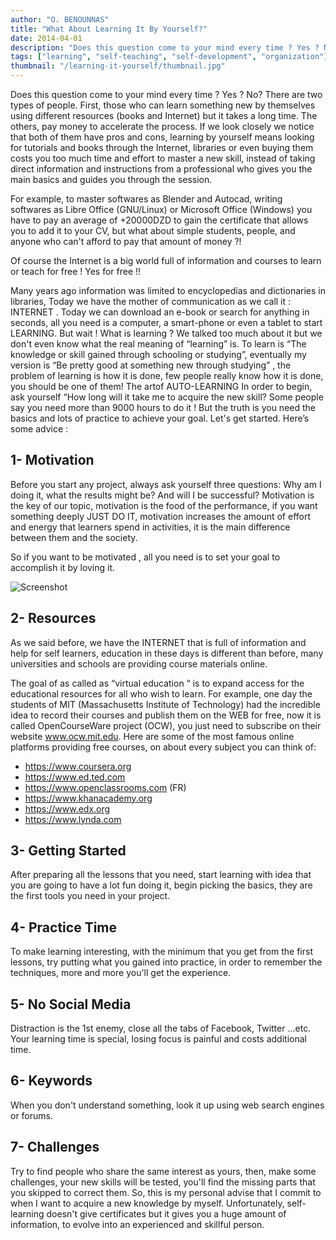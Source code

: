 ```yaml
---
author: "O. BENOUNNAS"
title: "What About Learning It By Yourself?"
date: 2014-04-01
description: "Does this question come to your mind every time ? Yes ? No? There are two types of people. First, those who can learn something new by themselves using different resources (books and Internet) but it takes a long time. The others, pay money to accelerate the process."
tags: ["learning", "self-teaching", "self-development", "organization"]
thumbnail: "/learning-it-yourself/thumbnail.jpg"
---
```


Does this question come to your mind every time ? Yes ? No? There are two types of people. First, those who can learn something new by themselves using different resources (books and Internet) but it takes a long time. The others, pay money to accelerate the process. If we look closely we notice that both of them have pros and cons, learning by yourself means looking for tutorials and books through the Internet, libraries or even buying them costs you too much time and effort to master a new skill, instead of taking direct information and instructions from a professional who gives you the main basics and guides you through the session.

For example, to master softwares as Blender and Autocad, writing softwares as Libre Office (GNU/Linux) or Microsoft Office (Windows) you have to pay an average of +20000DZD to gain the certificate that allows you to add it to your CV, but what
about simple students, people, and anyone who can't afford to pay that amount of money ?!

Of course the Internet is a big world full of information and courses to learn or teach for free ! Yes for free !!

Many years ago information was limited to encyclopedias and dictionaries in libraries, Today we have the mother of communication as we call it : INTERNET . Today we can download an e-book or search for anything in seconds, all you need is a computer, a smart-phone or even a tablet to start LEARNING. But wait ! What is learning ? We talked too much about it but we don't even know what the real meaning of “learning” is.
To learn is “The knowledge or skill gained through schooling or studying”, eventually my version is “Be pretty good at something new through studying” , the problem of learning is how it is done, few people really know how it is done, you should be one of them! The artof AUTO-LEARNING In order to begin, ask yourself “How long will it take me to acquire the new skill? Some people say you need more than 9000 hours to do it ! But the truth is you need the basics and lots of practice to achieve your goal. Let's get started. Here’s some advice :

## 1- Motivation

Before you start any project, always ask yourself three questions: Why am I doing it, what the results might be? And will I be successful? Motivation is the key of our topic, motivation is the food of the performance, if you want something deeply JUST DO IT, motivation increases the amount of effort and energy that learners spend in activities, it is the main difference between them and the society.

So if you want to be motivated , all you need is to set your goal to accomplish it by loving it.

![Screenshot](/learning-it-yourself/e-learning.png)

## 2- Resources

As we said before, we have the INTERNET that is full of information and help for self learners, education in these days is different than before, many universities and schools are providing course materials online.

The goal of as called as “virtual education “ is to expand access for the educational resources for all who wish to learn. For example, one day the students of MIT (Massachusetts Institute of Technology) had the incredible idea to record their courses and publish them on the WEB for free, now it is called OpenCourseWare project (OCW), you just need to subscribe on their website www.ocw.mit.edu. Here are some of the most famous online platforms providing free courses, on about every subject you can think of:

- https://www.coursera.org
- https://www.ed.ted.com
- https://www.openclassrooms.com (FR)
- https://www.khanacademy.org
- https://www.edx.org
- https://www.lynda.com

## 3- Getting Started

After preparing all the lessons that you need, start learning with idea that you are going to have a lot fun doing it, begin picking the basics, they are the first tools you need in your project.

## 4- Practice Time

To make learning interesting, with the minimum that you get from the first lessons, try putting what you gained into practice, in order to remember the techniques, more and more you'll get the experience.

## 5- No Social Media

Distraction is the 1st enemy, close all the tabs of Facebook, Twitter ...etc. Your learning time is special, losing focus is painful and costs additional time.

## 6- Keywords

When you don't understand something, look it up using web search engines or forums.

## 7- Challenges

Try to find people who share the same interest as yours, then, make some challenges, your new skills will be tested, you'll find the missing parts that you skipped to correct them. So, this is my personal advise that I commit to when I want to acquire a new knowledge by myself. Unfortunately, self-learning doesn't give certificates but it gives you a huge amount of information, to evolve into an experienced and skillful person.
